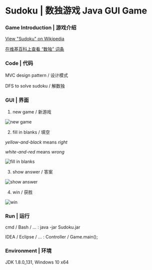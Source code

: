 # Sudoku | 数独游戏 Java GUI Game

### Game Introduction | 游戏介绍

[View "Sudoku" on Wikipedia](https://en.wikipedia.org/wiki/Sudoku)


[在维基百科上查看 “数独” 词条](https://zh.wikipedia.org/wiki/%E6%95%B8%E7%8D%A8)

### Code | 代码

MVC design pattern / 设计模式

DFS to solve sudoku / 解数独

### GUI | 界面

1. new game / 新游戏

![new game](https://ooo.0o0.ooo/2017/05/23/592439e865c96.png)

2. fill in blanks / 填空

*yellow-and-black* means *right*

*white-and-red* means *wrong*

![fill in blanks](https://ooo.0o0.ooo/2017/05/23/59243aa9c4d3f.png)

3. show answer / 答案

![show answer](https://ooo.0o0.ooo/2017/05/23/59243b48d82eb.png)

4. win / 获胜

![win](https://ooo.0o0.ooo/2017/05/23/59243b4999296.png)

### Run | 运行

cmd / Bash / ... : java -jar Sudoku.jar

IDEA / Eclipse / ... : Controller / Game.main();

### Environment | 环境

JDK 1.8.0_131, Windows 10 x64
